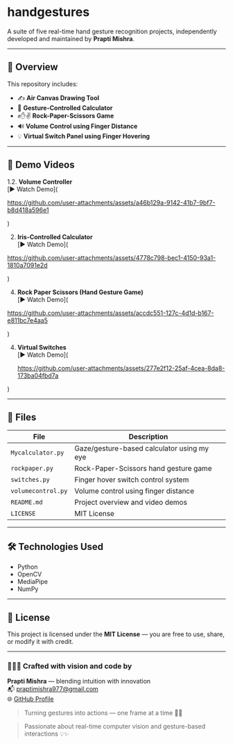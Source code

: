 # handgestures

A suite of five real-time hand gesture recognition projects, independently developed and maintained by **Prapti Mishra**.

---

## 🎯 Overview

This repository includes:
- ✍️ **Air Canvas Drawing Tool**  
- 🧮 **Gesture-Controlled Calculator**  
- ✊✋✌️ **Rock-Paper-Scissors Game**  
- 🔊 **Volume Control using Finger Distance**  
- 💡 **Virtual Switch Panel using Finger Hovering**

---

## 🎥 Demo Videos
1.2. **Volume Controller**  
   [▶️ Watch Demo](



https://github.com/user-attachments/assets/a46b129a-9142-41b7-9bf7-b8d418a596e1




  )



2. **Iris-Controlled Calculator**  
   [▶️ Watch Demo](


https://github.com/user-attachments/assets/4778c798-bec1-4150-93a1-1810a7091e2d


  )

4. **Rock Paper Scissors (Hand Gesture Game)**  
   [▶️ Watch Demo](

https://github.com/user-attachments/assets/accdc551-127c-4d1d-b167-e811bc7e4aa5

)

4. **Virtual Switches**  
   [▶️ Watch Demo](

   https://github.com/user-attachments/assets/277e2f12-25af-4cea-8da8-173ba04fbd7a

)




---

## 📂 Files

| File              | Description                               |
|-------------------|-------------------------------------------|
| `Mycalculator.py` | Gaze/gesture-based calculator using my eye            |
| `rockpaper.py`    | Rock-Paper-Scissors hand gesture game      |
| `switches.py`     | Finger hover switch control system         |
| `volumecontrol.py`| Volume control using finger distance       |
| `README.md`       | Project overview and video demos           |
| `LICENSE`         | MIT License                                |

---

## 🛠 Technologies Used

- Python  
- OpenCV  
- MediaPipe  
- NumPy

---

## 📄 License

This project is licensed under the **MIT License** — you are free to use, share, or modify it with credit.

---


### 👩‍💻🧠 Crafted with vision and code by  
**Prapti Mishra** — blending intuition with innovation  
📬 [praptimishra977@gmail.com](mailto:praptimishra977@gmail.com)  
🌐 [GitHub Profile](https://github.com/praptimishra977)

> Turning gestures into actions — one frame at a time 🤖✨

> Passionate about real-time computer vision and gesture-based interactions 💡✨

